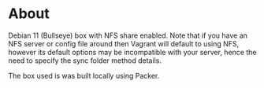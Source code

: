 # About

Debian 11 (Bullseye) box with NFS share enabled.
Note that if you have an NFS server or config file around then Vagrant will default to using NFS, however its default options may be incompatible with your server, hence the need to specify the sync folder method details.

The box used is was built locally using Packer.

